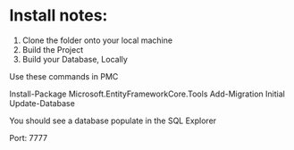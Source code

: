 # Install notes:
1) Clone the folder onto your local machine
2) Build the Project
3) Build your Database, Locally


Use these commands in PMC

Install-Package Microsoft.EntityFrameworkCore.Tools
Add-Migration Initial
Update-Database

You should see a database populate in the SQL Explorer


Port: 7777

